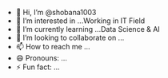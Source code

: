 - 👋 Hi, I’m @shobana1003
- 👀 I’m interested in ...Working in IT Field
- 🌱 I’m currently learning ...Data Science & AI
- 💞️ I’m looking to collaborate on ...
- 📫 How to reach me ...
- 😄 Pronouns: ...
- ⚡ Fun fact: ...

<!---
shobana1003/shobana1003 is a ✨ special ✨ repository because its `README.md` (this file) appears on your GitHub profile.
You can click the Preview link to take a look at your changes.
--->
